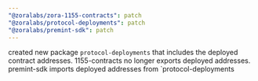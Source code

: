```yaml
---
"@zoralabs/zora-1155-contracts": patch
"@zoralabs/protocol-deployments": patch
"@zoralabs/premint-sdk": patch
---
```


created new package `protocol-deployments` that includes the deployed contract addresses. 1155-contracts no longer exports deployed addresses. premint-sdk imports deployed addresses from `protocol-deployments
